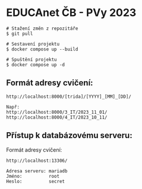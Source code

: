 # EDUCAnet ČB - PVy 2023

```
# Stažení změn z repozitáře
$ git pull

# Sestavení projektu
$ docker compose up --build

# Spuštění projektu
$ docker compose up -d
```

## Formát adresy cvičení:

```
http://localhost:8000/[trida]/[YYYY]_[MM]_[DD]/
```
```
Např:
http://localhost:8000/3_IT/2023_11_01/
http://localhost:8000/4_IT/2023_10_11/
```

## Přístup k databázovému serveru:

Formát adresy cvičení:
```
http://localhost:13306/

Adresa serveru: mariadb
Jméno:          root
Heslo:          secret
```